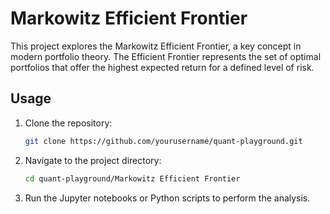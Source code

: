 # Markowitz Efficient Frontier

This project explores the Markowitz Efficient Frontier, a key concept in modern portfolio theory. The Efficient Frontier represents the set of optimal portfolios that offer the highest expected return for a defined level of risk.

## Usage

1. Clone the repository:
    ```bash
    git clone https://github.com/yourusername/quant-playground.git
    ```
2. Navigate to the project directory:
    ```bash
    cd quant-playground/Markowitz Efficient Frontier
    ```
3. Run the Jupyter notebooks or Python scripts to perform the analysis.
